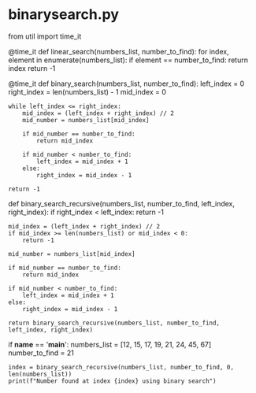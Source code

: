 # binarysearch.py
from util import time_it

@time_it
def linear_search(numbers_list, number_to_find):
    for index, element in enumerate(numbers_list):
        if element == number_to_find:
            return index
    return -1

@time_it
def binary_search(numbers_list, number_to_find):
    left_index = 0
    right_index = len(numbers_list) - 1
    mid_index = 0

    while left_index <= right_index:
        mid_index = (left_index + right_index) // 2
        mid_number = numbers_list[mid_index]

        if mid_number == number_to_find:
            return mid_index

        if mid_number < number_to_find:
            left_index = mid_index + 1
        else:
            right_index = mid_index - 1

    return -1

def binary_search_recursive(numbers_list, number_to_find, left_index, right_index):
    if right_index < left_index:
        return -1

    mid_index = (left_index + right_index) // 2
    if mid_index >= len(numbers_list) or mid_index < 0:
        return -1

    mid_number = numbers_list[mid_index]

    if mid_number == number_to_find:
        return mid_index

    if mid_number < number_to_find:
        left_index = mid_index + 1
    else:
        right_index = mid_index - 1

    return binary_search_recursive(numbers_list, number_to_find, left_index, right_index)

if __name__ == '__main__':
    numbers_list = [12, 15, 17, 19, 21, 24, 45, 67]
    number_to_find = 21

    index = binary_search_recursive(numbers_list, number_to_find, 0, len(numbers_list))
    print(f"Number found at index {index} using binary search")
